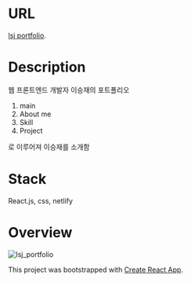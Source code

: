 # URL
[lsj portfolio](https://lsjportfolio.netlify.app).

# Description
웹 프론트엔드 개발자 이승재의 포트폴리오
1. main
2. About me
3. Skill
4. Project

로 이루어져 이승재를 소개함

# Stack

React.js, css, netlify


# Overview
![lsj_portfolio](https://user-images.githubusercontent.com/77383581/143663489-91bf14ef-c74d-43a8-b8a1-5ce26450dc86.gif)

This project was bootstrapped with [Create React App](https://github.com/facebook/create-react-app).
